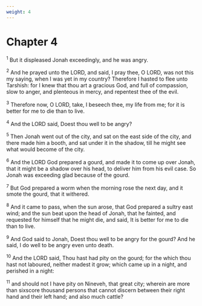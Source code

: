 ```yaml
---
weight: 4
---
```


# Chapter 4

<sup>1</sup> But it displeased Jonah exceedingly, and he was angry. 

<sup>2</sup> And he prayed unto the LORD, and said, I pray thee, O LORD, was not this my saying, when I was yet in my country? Therefore I hasted to flee unto Tarshish: for I knew that thou art a gracious God, and full of compassion, slow to anger, and plenteous in mercy, and repentest thee of the evil. 

<sup>3</sup> Therefore now, O LORD, take, I beseech thee, my life from me; for it is better for me to die than to live. 

<sup>4</sup> And the LORD said, Doest thou well to be angry? 

<sup>5</sup> Then Jonah went out of the city, and sat on the east side of the city, and there made him a booth, and sat under it in the shadow, till he might see what would become of the city. 

<sup>6</sup> And the LORD God prepared a gourd, and made it to come up over Jonah, that it might be a shadow over his head, to deliver him from his evil case. So Jonah was exceeding glad because of the gourd. 

<sup>7</sup> But God prepared a worm when the morning rose the next day, and it smote the gourd, that it withered. 

<sup>8</sup> And it came to pass, when the sun arose, that God prepared a sultry east wind; and the sun beat upon the head of Jonah, that he fainted, and requested for himself that he might die, and said, It is better for me to die than to live. 

<sup>9</sup> And God said to Jonah, Doest thou well to be angry for the gourd? And he said, I do well to be angry even unto death. 

<sup>10</sup> And the LORD said, Thou hast had pity on the gourd; for the which thou hast not laboured, neither madest it grow; which came up in a night, and perished in a night: 

<sup>11</sup> and should not I have pity on Nineveh, that great city; wherein are more than sixscore thousand persons that cannot discern between their right hand and their left hand; and also much cattle? 

